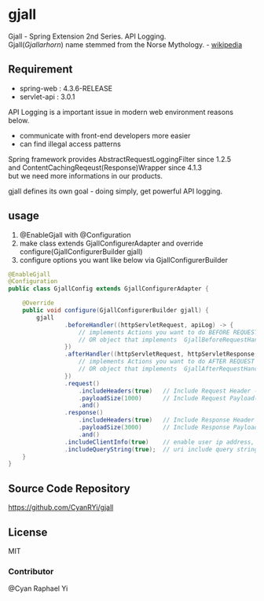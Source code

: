 # gjall
Gjall - Spring Extension 2nd Series. API Logging.<br/>
Gjall(_Gjallarhorn_) name stemmed from the Norse Mythology. - [wikipedia](https://en.wikipedia.org/wiki/Gjallarhorn)

## Requirement

* spring-web : 4.3.6-RELEASE
* servlet-api : 3.0.1

API Logging is a important issue in modern web environment reasons below.
* communicate with front-end developers more easier
* can find illegal access patterns

Spring framework provides AbstractRequestLoggingFilter since 1.2.5<br/>
and ContentCachingReqeust(Response)Wrapper since 4.1.3<br/>
but we need more informations in our products.

gjall defines its own goal - doing simply, get powerful API logging.

## usage
1. @EnableGjall with @Configuration
1. make class extends GjallConfigurerAdapter and override configure(GjallConfigurerBuilder gjall)
1. configure options you want like below via GjallConfigurerBuilder

```java
@EnableGjall
@Configuration
public class GjallConfig extends GjallConfigurerAdapter {

    @Override
    public void configure(GjallConfigurerBuilder gjall) {
        gjall
                .beforeHandler((httpServletRequest, apiLog) -> {
                    // implements Actions you want to do BEFORE REQUEST
                    // OR object that implements  GjallBeforeRequestHandler - default SimpleGjallBeforeRequestHandler
                })
                .afterHandler((httpServletRequest, httpServletResponse, apiLog) -> {
                    // implements Actions you want to do AFTER REQUEST
                    // OR object that implements  GjallAfterRequestHandler - default SimpleGjallAfterRequestHandler
                })
                .request()
                    .includeHeaders(true)   // Include Request Header - default false
                    .payloadSize(1000)      // Include Request Payload(Request Body). if set 0, payload not logging - default 0
                    .and()
                .response()
                    .includeHeaders(true)   // Include Response Header - default false
                    .payloadSize(3000)      // Include Response Payload(Response Body). if set 0, payload not logging - default 0
                    .and()
                .includeClientInfo(true)    // enable user ip address, userid, session id Logging - default false
                .includeQueryString(true);  // uri include query string - default true
    }
}
```



## Source Code Repository
https://github.com/CyanRYi/gjall

## License
MIT

### Contributor
@Cyan Raphael Yi

